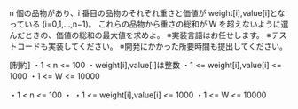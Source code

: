 n 個の品物があり、i 番目の品物のそれぞれ重さと価値が weight[i],value[i]となっている (i=0,1,...,n−1)。
これらの品物から重さの総和が W を超えないように選んだときの、価値の総和の最大値を求めよ。
※実装言語はお任せします。
※テストコードも実装してください。
※開発にかかった所要時間も提出してください。

[制約]
・1 &lt; n &lt;= 100
・weight[i],value[i]は整数
・1 &lt;= weight[i],value[i] &lt;= 1000
・1 &lt;= W &lt;= 10000

・1 < n <= 100
・
・1 <= weight[i],value[i] <= 1000
・1 <= W <= 10000
